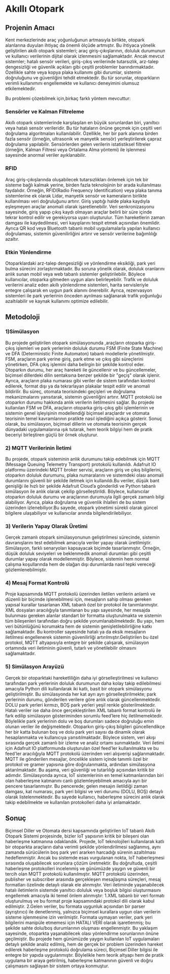 # Akıllı Otopark
## Projenin Amacı 
Kent merkezlerinde araç yoğunluğunun artmasıyla birlikte, otopark alanlarına duyulan ihtiyaç da önemli ölçüde artmıştır. Bu ihtiyaca yönelik geliştirilen akıllı otopark sistemleri; araç giriş-çıkışlarının, doluluk durumunun ve kullanıcı verilerinin dijital olarak izlenmesini sağlamaktadır. Ancak mevcut sistemler; hatalı sensör verileri, giriş-çıkış verilerinde tutarsızlık, arz-talep dengesizliği ve güvenlik açıkları gibi çeşitli problemler barındırmaktadır. Özellikle sahte veya kopya plaka kullanımı gibi durumlar, sistemin doğruluğunu ve güvenliğini tehdit etmektedir. Bu tür sorunlar, otoparkların verimli kullanımını engellemekte ve kullanıcı deneyimini olumsuz etkilemektedir.

Bu problemi çözebilmek için,birkaç farklı yöntem mevcuttur:
### Sensörler ve Kalman Filtreleme
Akıllı otopark sistemlerinde karşılaşılan en büyük sorunlardan biri, yanıltıcı veya hatalı sensör verileridir. Bu tür hataların önüne geçmek için çeşitli veri doğrulama algoritmaları kullanılabilir. Özellikle, her bir park alanına birden fazla sensör (örneğin, ultrasonik ve manyetik sensör) yerleştirilerek çapraz doğrulama yapılabilir. Sensörlerden gelen verilerin istatistiksel filtreler (örneğin, Kalman Filtresi veya Ortalama Alma yöntemi) ile işlenmesi sayesinde anormal veriler ayıklanabilir. 
### RFID
Araç giriş-çıkışlarında oluşabilecek tutarsızlıkları önlemek için tek bir sisteme bağlı kalmak yerine, birden fazla teknolojinin bir arada kullanılması faydalıdır. Örneğin, RFID(Radio Frequency Identification) veya plaka tanıma sistemlerine ek olarak Lidar, manyetik sensör ve kameraların birlikte kullanılması veri doğruluğunu artırır. Giriş yaptığı halde plaka kaydıyla eşleşmeyen araçlar anomali olarak işaretlenebilir. Veri senkronizasyonu sayesinde, giriş yapıp çıkış kaydı olmayan araçlar belirli bir süre içinde tekrar kontrol edilir ve gerekiyorsa uyarı oluşturulur. Tüm hareketlerin zaman damgası ile kaydedilmesi, veri kayıplarını tespit etmek açısından önemlidir. Ayrıca QR kod veya Bluetooth tabanlı mobil uygulamalarla yapılan kullanıcı doğrulaması, sistemin güvenilirliğini artırır ve sensör verilerine bağımlılığı azaltır.
### Etkin Yönlendirme
Otoparklardaki arz-talep dengesizliği ve yönlendirme eksikliği, park yeri bulma sürecini zorlaştırmaktadır. Bu soruna yönelik olarak, doluluk oranlarını anlık sunan mobil veya web tabanlı sistemler geliştirilebilir. Böylece kullanıcılar, otoparka gitmeden uygun alanı belirleyebilir. Trafik ve doluluk verilerini analiz eden akıllı yönlendirme sistemleri, harita servisleriyle entegre çalışarak en uygun park alanını önerebilir. Ayrıca, rezervasyon sistemleri ile park yerlerinin önceden ayrılması sağlanarak trafik yoğunluğu azaltılabilir ve kaynak kullanımı optimize edilebilir.

## Metodoloji
### 1)Simülasyon 
Bu projede geliştirilen otopark simülasyonunda ,araçların otoparka giriş-çıkış işlemleri ve park yerlerinin doluluk durumu FSM (Finite State Machine) ve DFA (Deterministic Finite Automaton) tabanlı modellerle yönetilmiştir. FSM, araçların park yerine giriş, park etme ve çıkış gibi süreçlerini yönetirken, DFA çıkış işlemini daha belirgin bir şekilde kontrol eder. Otoparkın durumu, her araç hareketi ile güncellenir ve bu güncellemeler, biçimsel dillerdeki dilin sentaksına benzer şekilde bir "geçiş" olarak işlenir. Ayrıca, araçların plaka numarası gibi veriler de sistem tarafından kontrol edilerek, format dışı ya da tekrarlayan plakalar tespit edilir ve anomali bildirilir. Bu süreç, otomata teorisindeki geçişleri ve doğrulama mekanizmalarını yansıtarak, sistemin güvenliğini artırır. MQTT protokolü ise otoparkın durumu hakkında anlık verilerin iletilmesini sağlar. Bu projede kullanılan FSM ve DFA, araçların otoparka giriş-çıkış gibi işlemlerinin ve sistemin genel işleyişinin modellendiği biçimsel araçlardır ve otomata teorisinin temel kavramlarının pratikte nasıl işlediğini açıkça gösterir. Sonuç olarak, bu simülasyon, biçimsel dillerin ve otomata teorisinin gerçek dünyadaki uygulamalarına ışık tutarak, hem teorik bilgiyi hem de pratik beceriyi birleştiren güçlü bir örnek oluşturur.
### 2) MQTT Verilerinin İletimi
Bu projede, otopark sisteminin anlık durumunu takip edebilmek için MQTT (Message Queuing Telemetry Transport) protokolü kullanıldı. Adafruit IO platformu üzerindeki MQTT broker servisi, araçların giriş ve çıkış bilgilerini, otoparkın doluluk durumunu, plaka numaralarını ve sistemdeki olası anomali durumlarını güvenli bir şekilde iletmek için kullanıldı.Bu veriler, düşük bant genişliği ile hızlı bir şekilde Adafruit Cloud’a gönderildi ve Python tabanlı simülasyon ile anlık olarak çekilip görselleştirildi. Böylece, kullanıcılar otoparkın doluluk durumu ve araçlarının durumuyla ilgili gerçek zamanlı bilgi alabiliyor. Ayrıca, plaka doğrulama ve güvenlik ihlalleri de bu sistem üzerinden izlenebiliyor.Bu sayede, otopark yönetimi sürekli olarak güncel bilgilere ulaşabiliyor ve kullanıcılar anında bilgilendirilebiliyor.

### 3) Verilerin Yapay Olarak Üretimi
Gerçek zamanlı otopark simülasyonunun geliştirilmesi sürecinde, sistemin davranışlarını test edebilmek amacıyla veriler yapay olarak üretilmiştir. Simülasyon, farklı senaryoları kapsayacak biçimde tasarlanmıştır. Örneğin, düşük doluluk seviyeleri ve beklenmedik anomali durumları gibi çeşitli durumlar yapay olarak modellenmiştir. Böylece, sistemin hem normal çalışma koşullarında hem de olağan dışı durumlarda nasıl tepki vereceği gözlemlenebilmiştir.
### 4) Mesaj Format Kontrolü
Proje kapsamında MQTT protokolü üzerinden iletilen verilerin anlamlı ve düzenli bir biçimde işlenebilmesi için, mesajların sahip olması gereken yapısal kurallar tasarlanan  XML tabanlı özel bir protokol ile tanımlanmıştır. XML dosyaları aracılığıyla tanımlanan bu yapı sayesinde, her mesajda bulunması gereken alanlar standart bir formatta oluşturulmakta ve sistemin tüm bileşenleri tarafından doğru şekilde yorumlanabilmektedir. Bu yapı, hem veri bütünlüğünü korumakta hem de sistemin genişletilebilirliğine katkı sağlamaktadır. Bu kontroller sayesinde hatalı ya da eksik mesajların iletilmesi engellenerek sistemin güvenilirliği artırılmıştır.Geliştirilen bu özel protokol, MQTT altyapısıyla entegre bir şekilde çalışarak, simülasyon ortamında veri iletiminin güvenli, tutarlı ve yönetilebilir olmasını sağlamaktadır.
### 5) Simülasyon Arayüzü
Gerçek bir otoparktaki hareketliliğin daha iyi görselleştirilmesi ve kullanıcı tarafından park yerlerinin doluluk durumunun daha kolay takip edilebilmesi amacıyla Python dili kullanılarak iki katlı, basit bir otopark simülasyonu geliştirilmiştir. Bu simülasyonda her kat ayrı ayrı görselleştirilmekte; park yerlerinin durumu, gönderilen verilere göre anlık olarak güncellenmektedir. DOLU park yerleri kırmızı, BOŞ park yerleri yeşil renkle gösterilmektedir.
Hatalı veriler ise daha önce gerçekleştirilen XML tabanlı format kontrolü ile fark edilip simülasyon gösteriminden sorumlu feed’lere hiç iletilmemektedir. Böylelikle park yerlerinin dolu ve boş durumları sadece doğruluğu emin olunan veriler ile değişmektedir.
Otoparkın giriş-çıkış bilgileri güncellendikçe her bir katta bulunan boş ve dolu park yeri sayısı da dinamik olarak hesaplanmakta ve kullanıcıya yansıtılmaktadır. Böylece sistem, veri akışı sırasında gerçek zamanlı bir izleme ve analiz ortamı sunmaktadır.
Veri iletimi için Adafruit IO platformunda oluşturulan özel feed'ler kullanılmakta ve bu feed'ler aracılığıyla MQTT protokolü üzerinden veri alışverişi sağlanmaktadır. MQTT ile gönderilen mesajlar, öncelikle sistem içinde tanımlı özel bir protokol ve gramer yapısına göre doğrulanmakta, ardından simülasyona aktarılmaktadır. Bu aşama, veri güvenliği ve tutarlılığı açısından kritik bir adımdır.
Simülasyonda ayrıca, IoT sistemlerinin en temel katmanlarından biri olan haberleşme katmanını canlı gözlemleyebilmek amacıyla ayrı bir pencere tasarlanmıştır. Bu pencerede; gelen mesajın iletildiği zaman damgası, kat numarası, park yeri bilgisi ve veri durumu (DOLU, BOŞ) detaylı olarak listelenmektedir. Bu sayede kullanıcı, haberleşme sürecini anlık olarak takip edebilmekte ve kullanılan protokolleri daha iyi anlamaktadır.
## Sonuç
Biçimsel Diller ve Otomata dersi kapsamında geliştirilen IoT tabanlı Akıllı Otopark Sistemi projesinde, bizler IoT yapısının kritik bir bileşeni olan haberleşme katmanına odaklandık. Projede, IoT teknolojileri kullanılarak katlı bir otoparkta araçların daha verimli şekilde yönlendirilmesi sağlanmış, aynı zamanda sürücülerin boş park yeri ararken harcadığı sürenin azaltılması hedeflenmiştir.
Ancak bu sistemde esas vurgulanan nokta, IoT haberleşmesi sırasında oluşabilecek sorunlara çözüm üretmektir. Bu doğrultuda, çeşitli haberleşme protokolleri incelenmiş ve günümüzde yaygın ve güvenli bir tercih olan MQTT protokolü kullanılmıştır. MQTT protokolü üzerinden, publisher ve subscriber arasında gerçekleşen mesajlaşma süreçleri, mesaj formatları özelinde detaylı olarak ele alınmıştır.
Veri iletiminde yaşanabilecek hatalı iletimlerin sistemde yanıltıcı doluluk veya boşluk bilgisi oluşturmasını engellemek amacıyla iki temel önlem alınmıştır:
1.XML tabanlı bir veri formatı oluşturulmuş ve bu format proje kapsamındaki protokol dili olarak kabul edilmiştir.
2.Gelen veriler, bu formata uygunluk açısından bir parser (ayrıştırıcı) ile denetlenmiş, yalnızca biçimsel kurallara uygun olan verilerin sisteme işlenmesine izin verilmiştir.
Formata uymayan veriler, park yeri bilgilerini manipüle etmemesi için HATALI VERİ olarak işaretlenmiş; bu şekilde sahte dolu/boş durumlarının oluşması engellenmiştir. Bu yaklaşım sayesinde, otoparkta yaşanabilecek olası yönlendirme sorunlarının önüne geçilmiştir.
Bu projede hem günümüzde yaygın kullanılan IoT uygulamaları detaylı şekilde analiz edilmiş, hem de gerçek bir problem üzerinden hareket edilerek haberleşme protokolü doğrulama süreci, Biçimsel Diller bilgisi ile entegre bir yapıda uygulanmıştır. Böylelikle hem teorik altyapı hem de pratik uygulama bir araya getirilmiş, haberleşme katmanının güvenli ve doğru çalışmasını sağlayan bir sistem ortaya konmuştur.


